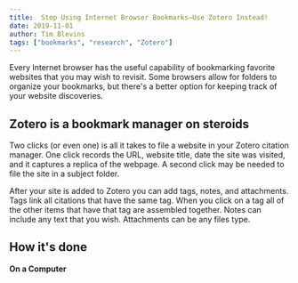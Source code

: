```yaml
---
title:  Stop Using Internet Browser Bookmarks—Use Zotero Instead!
date: 2019-11-01
author: Tim Blevins
tags: ["bookmarks", "research", "Zotero"]
---
```

Every Internet browser has the useful capability of bookmarking favorite websites that you may wish to revisit. Some browsers allow for folders to organize your bookmarks, but there's a better option for keeping track of your website discoveries.

## Zotero is a bookmark manager on steroids
Two clicks (or even one) is all it takes to file a website in your Zotero citation manager. One click records the URL, website title, date the site was visited, and it captures a replica of the webpage. A second click may be needed to file the site in a subject folder.

After your site is added to Zotero you can add tags, notes, and attachments. Tags link all citations that have the same tag. When you click on a tag all of the other items that have that tag are assembled together. Notes can include any text that you wish. Attachments can be any files type.

## How it's done
**On a Computer**
